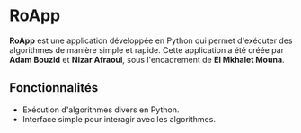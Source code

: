 # RoApp

**RoApp** est une application développée en Python qui permet d'exécuter des algorithmes de manière simple et rapide. Cette application a été créée par **Adam Bouzid** et **Nizar Afraoui**, sous l'encadrement de **El Mkhalet Mouna**.

## Fonctionnalités
- Exécution d'algorithmes divers en Python.
- Interface simple pour interagir avec les algorithmes.
